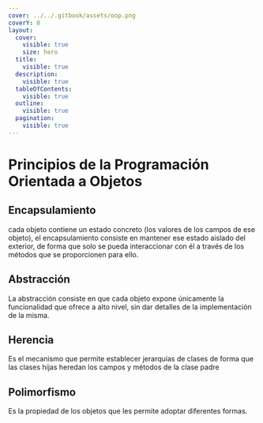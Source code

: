 ```yaml
---
cover: ../../.gitbook/assets/oop.png
coverY: 0
layout:
  cover:
    visible: true
    size: hero
  title:
    visible: true
  description:
    visible: true
  tableOfContents:
    visible: true
  outline:
    visible: true
  pagination:
    visible: true
---
```


# Principios de la Programación Orientada a Objetos

## Encapsulamiento

cada objeto contiene un estado concreto (los valores de los campos de ese objeto), el encapsulamiento consiste en mantener ese estado aislado del exterior, de forma que solo se pueda interaccionar con él a través de los métodos que se proporcionen para ello.

## Abstracción

La abstracción consiste en que cada objeto expone únicamente la funcionalidad que ofrece a alto nivel, sin dar detalles de la implementación de la misma.

## Herencia

Es el mecanismo que permite establecer jerarquías de clases de forma que las clases hijas heredan los campos y métodos de la clase padre

## Polimorfismo

Es la propiedad de los objetos que les permite adoptar diferentes formas.
